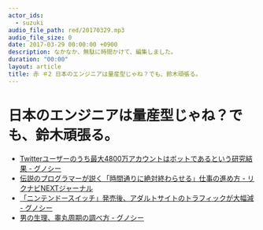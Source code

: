 ```yaml
---
actor_ids:
  - suzuki
audio_file_path: red/20170329.mp3
audio_file_size: 0
date: 2017-03-29 00:00:00 +0900
description: なかなか、無駄に時間かけて、編集しました。
duration: "00:00"
layout: article
title: 赤 ＃2 日本のエンジニアは量産型じゃね？でも、鈴木頑張る。
---
```

# 日本のエンジニアは量産型じゃね？でも、鈴木頑張る。
* [Twitterユーザーのうち最大4800万アカウントはボットであるという研究結果 - グノシー](https://gunosy.com/articles/RQGhY)
* [伝説のプログラマーが説く「時間通りに絶対終わらせる」仕事の進め方 - リクナビNEXTジャーナル](http://next.rikunabi.com/journal/entry/20170310_M)
* [「ニンテンドースイッチ」発売後、アダルトサイトのトラフィックが大幅減 - グノシー](https://gunosy.com/articles/RVJca)
* [男の生理、睾丸周期の調べ方 - グノシー](https://gunosy.com/articles/RPn42)

